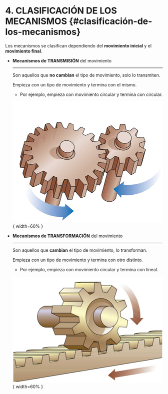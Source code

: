# 4. CLASIFICACIÓN DE LOS MECANISMOS {#clasificación-de-los-mecanismos}

Los mecanismos se clasifican dependiendo del **movimiento inicial** y el **movimiento final**. 


<div class="grid cards" markdown>

-   **Mecanismos de TRANSMISIÓN** del movimiento

    ---

    Son aquellos que **no cambian** el tipo de movimiento, solo lo transmiten. 
    
    Empieza con un tipo de movimiento y termina con el mismo. 
    
    * Por ejemplo, empieza con movimiento circular y termina con circular.

    ![Mecanismo_transmision](/media/mecanismo_transmision.jpg){ width=60% }

-   **Mecanismos de TRANSFORMACIÓN** del movimiento

    ---

    Son aquellos que **cambian** el tipo de movimiento, lo transforman.
    
    Empieza con un tipo de movimiento y termina con otro distinto.

    * Por ejemplo, empieza con movimiento circular y termina con lineal.

    ![Mecanismo_transformacion](/media/mecanismo_transformacion.jpg){ width=60% }



</div>